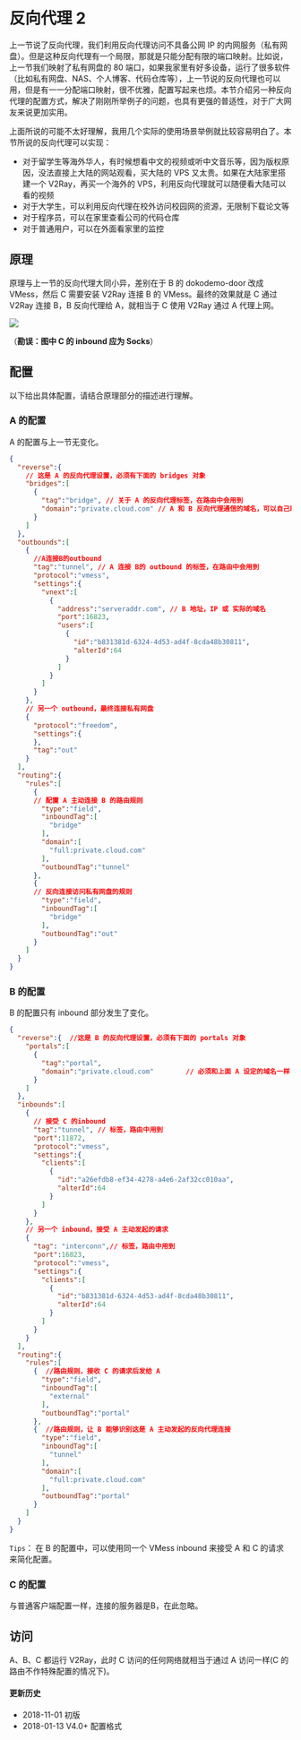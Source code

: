 # 反向代理 2

上一节说了反向代理，我们利用反向代理访问不具备公网 IP 的内网服务（私有网盘）。但是这种反向代理有一个局限，那就是只能分配有限的端口映射。比如说，上一节我们映射了私有网盘的 80 端口，如果我家里有好多设备，运行了很多软件（比如私有网盘、NAS、个人博客、代码仓库等），上一节说的反向代理也可以用，但是有一一分配端口映射，很不优雅，配置写起来也烦。本节介绍另一种反向代理的配置方式，解决了刚刚所举例子的问题，也具有更强的普适性，对于广大网友来说更加实用。

上面所说的可能不太好理解，我用几个实际的使用场景举例就比较容易明白了。本节所说的反向代理可以实现：
- 对于留学生等海外华人，有时候想看中文的视频或听中文音乐等，因为版权原因，没法直接上大陆的网站观看，买大陆的 VPS 又太贵。如果在大陆家里搭建一个 V2Ray，再买一个海外的 VPS，利用反向代理就可以随便看大陆可以看的视频
- 对于大学生，可以利用反向代理在校外访问校园网的资源，无限制下载论文等
- 对于程序员，可以在家里查看公司的代码仓库
- 对于普通用户，可以在外面看家里的监控

## 原理

原理与上一节的反向代理大同小异，差别在于 B 的 dokodemo-door 改成 VMess，然后 C 需要安装 V2Ray 连接 B 的 VMess。最终的效果就是 C 通过 V2Ray 连接 B，B 反向代理给 A，就相当于 C 使用 V2Ray 通过 A 代理上网。

![](/resource/images/block_of_reverse-vmess.bmp)

（**勘误：图中 C 的 inbound 应为 Socks**）

## 配置

以下给出具体配置，请结合原理部分的描述进行理解。

### A 的配置

A 的配置与上一节无变化。

```json
{  
  "reverse":{ 
    // 这是 A 的反向代理设置，必须有下面的 bridges 对象
    "bridges":[  
      {  
        "tag":"bridge", // 关于 A 的反向代理标签，在路由中会用到
        "domain":"private.cloud.com" // A 和 B 反向代理通信的域名，可以自己取一个，可以不是自己购买的域名，但必须跟下面 B 中的 reverse 配置的域名一致
      }
    ]
  },
  "outbounds":[
    {  
      //A连接B的outbound  
      "tag":"tunnel", // A 连接 B的 outbound 的标签，在路由中会用到
      "protocol":"vmess",
      "settings":{  
        "vnext":[  
          {  
            "address":"serveraddr.com", // B 地址，IP 或 实际的域名
            "port":16823,
            "users":[  
              {  
                "id":"b831381d-6324-4d53-ad4f-8cda48b30811",
                "alterId":64
              }
            ]
          }
        ]
      }
    },
    // 另一个 outbound，最终连接私有网盘    
    {  
      "protocol":"freedom",
      "settings":{  
      },
      "tag":"out"
    }
  ],
  "routing":{  
    "rules":[  
      {  
      // 配置 A 主动连接 B 的路由规则
        "type":"field",
        "inboundTag":[  
          "bridge"
        ],
        "domain":[  
          "full:private.cloud.com"
        ],
        "outboundTag":"tunnel"
      },
      {  
      // 反向连接访问私有网盘的规则
        "type":"field",
        "inboundTag":[  
          "bridge"
        ],
        "outboundTag":"out"
      }
    ]    
  }
}
```

### B 的配置

B 的配置只有 inbound 部分发生了变化。

```json
{  
  "reverse":{  //这是 B 的反向代理设置，必须有下面的 portals 对象
    "portals":[  
      {  
        "tag":"portal",
        "domain":"private.cloud.com"        // 必须和上面 A 设定的域名一样
      }
    ]
  },
  "inbounds":[
    {  
      // 接受 C 的inbound
      "tag":"tunnel", // 标签，路由中用到
      "port":11872,
      "protocol":"vmess",
      "settings":{  
        "clients":[  
          {  
            "id":"a26efdb8-ef34-4278-a4e6-2af32cc010aa",
            "alterId":64
          }
        ]
      }
    },
    // 另一个 inbound，接受 A 主动发起的请求  
    {  
      "tag": "interconn",// 标签，路由中用到
      "port":16823,
      "protocol":"vmess",
      "settings":{  
        "clients":[  
          {  
            "id":"b831381d-6324-4d53-ad4f-8cda48b30811",
            "alterId":64
          }
        ]
      }
    }
  ],
  "routing":{   
    "rules":[  
      {  //路由规则，接收 C 的请求后发给 A
        "type":"field",
        "inboundTag":[  
          "external"
        ],
        "outboundTag":"portal"
      },
      {  //路由规则，让 B 能够识别这是 A 主动发起的反向代理连接
        "type":"field",
        "inboundTag":[  
          "tunnel"
        ],
        "domain":[  
          "full:private.cloud.com"
        ],
        "outboundTag":"portal"
      }
    ]
  }
}
```

`Tips`： 在 B 的配置中，可以使用同一个 VMess inbound 来接受 A 和 C 的请求来简化配置。

### C 的配置

与普通客户端配置一样，连接的服务器是B，在此忽略。

## 访问

A、B、C 都运行 V2Ray，此时 C 访问的任何网络就相当于通过 A 访问一样(C 的路由不作特殊配置的情况下)。


#### 更新历史

- 2018-11-01 初版
- 2018-01-13 V4.0+ 配置格式


